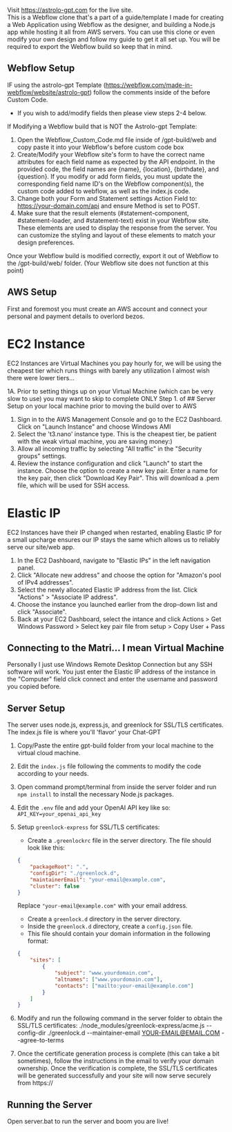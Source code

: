 Visit https://astrolo-gpt.com for the live site.  
This is a Webflow clone that's a part of a guide/template I made for creating a Web Application using Webflow as the designer, and building a Node.js app while hosting it all from AWS servers.
You can use this clone or even modify your own design and follow my guide to get it all set up. You will be required to export the Webflow build so keep that in mind.


## Webflow Setup ##

IF using the astrolo-gpt Template (https://webflow.com/made-in-webflow/website/astrolo-gpt) follow the comments inside of the before </body> Custom Code. 
   - If you wish to add/modify fields then please view steps 2-4 below.

If Modifying a Webflow build that is NOT the Astrolo-gpt Template:

1. Open the Webflow_Custom_Code.md file inside of /gpt-build/web and copy paste it into your Webflow's before </body> custom code box
2. Create/Modify your Webflow site's form to have the correct name attributes for each field name as expected by the API endpoint. 
   In the provided code, the field names are {name}, {location}, {birthdate}, and {question}. If you modify or add form fields, you must update 
   the corresponding field name ID's on the Webflow component(s), the custom code added to webflow, as well as the index.js code.
3. Change both your Form and Statement settings Action Field to: https://your-domain.com/api and ensure Method is set to POST.
4. Make sure that the result elements (#statement-component, #statement-loader, and #statement-text) exist in your Webflow site. 
   These elements are used to display the response from the server. You can customize the styling and layout of these elements to 
   match your design preferences.

Once your Webflow build is modified correctly, export it out of Webflow to the /gpt-build/web/ folder. 
(Your Webflow site does not function at this point)

## AWS Setup ##

First and foremost you must create an AWS account and connect your personal and payment details to overlord bezos.

# EC2 Instance #

EC2 Instances are Virtual Machines you pay hourly for, we will be using the cheapest tier which runs things with barely any utilization
I almost wish there were lower tiers...

1A. Prior to setting things up on your Virtual Machine (which can be very slow to use) you may want to skip
   to complete ONLY Step 1. of ## Server Setup on your local machine prior to moving the build over to AWS
1. Sign in to the AWS Management Console and go to the EC2 Dashboard. Click on "Launch Instance" and choose Windows AMI
2. Select the 't3.nano' instance type. This is the cheapest tier, be patient with the weak virtual machine, you are saving money:)
3. Allow all incoming traffic by selecting "All traffic" in the "Security groups" settings.
4. Review the instance configuration and click "Launch" to start the instance. Choose the option to create a new key pair. 
   Enter a name for the key pair, then click "Download Key Pair". This will download a .pem file, which will be used for SSH access.

# Elastic IP #

EC2 Instances have their IP changed when restarted, enabling Elastic IP for a small upcharge ensures our IP stays the same which allows
us to reliably serve our site/web app.

1. In the EC2 Dashboard, navigate to "Elastic IPs" in the left navigation panel.
2. Click "Allocate new address" and choose the option for "Amazon's pool of IPv4 addresses".
3. Select the newly allocated Elastic IP address from the list. Click "Actions" > "Associate IP address".
4. Choose the instance you launched earlier from the drop-down list and click "Associate".
5. Back at your EC2 Dashboard, select the intance and click Actions > Get Windows Password > Select key pair file from setup > Copy User + Pass

## Connecting to the Matri... I mean Virtual Machine ##

Personally I just use Windows Remote Desktop Connection but any SSH software will work.
You just enter the Elastic IP address of the instance in the "Computer" field click connect and enter the username and password you copied before.

## Server Setup ##

The server uses node.js, express.js, and greenlock for SSL/TLS certificates. The index.js file is where you'll 'flavor' your Chat-GPT

1. Copy/Paste the entire gpt-build folder from your local machine to the virtual cloud machine.
2. Edit the `index.js` file following the comments to modify the code according to your needs.
3. Open command prompt/terminal from inside the server folder and run `npm install` to install the necessary Node.js packages.
4. Edit the `.env` file and add your OpenAI API key like so: `API_KEY=your_openai_api_key`
5. Setup `greenlock-express` for SSL/TLS certificates:

   - Create a `.greenlockrc` file in the server directory. The file should look like this:


    ```json
    {
        "packageRoot": ".",
        "configDir": "./greenlock.d",
        "maintainerEmail": "your-email@example.com",
        "cluster": false
    }
    ```

   Replace `"your-email@example.com"` with your email address.

   - Create a `greenlock.d` directory in the server directory. 
   - Inside the `greenlock.d` directory, create a `config.json` file. 
   - This file should contain your domain information in the following format:


    ```json
    {
        "sites": [
            {
                "subject": "www.yourdomain.com",
                "altnames": ["www.yourdomain.com"],
                "contacts": ["mailto:your-email@example.com"]
            }
        ]
    }
    ```
6. Modify and run the following command in the server folder to obtain the SSL/TLS certificates:
./node_modules/greenlock-express/acme.js --config-dir ./greenlock.d --maintainer-email YOUR-EMAIL@EMAIL.COM --agree-to-terms
7. Once the certificate generation process is complete (this can take a bit sometimes), follow the instructions in the email to verify your domain ownership. 
   Once the verification is complete, the SSL/TLS certificates will be generated successfully and your site will now serve securely from https://

## Running the Server ##

Open server.bat to run the server and boom you are live!
